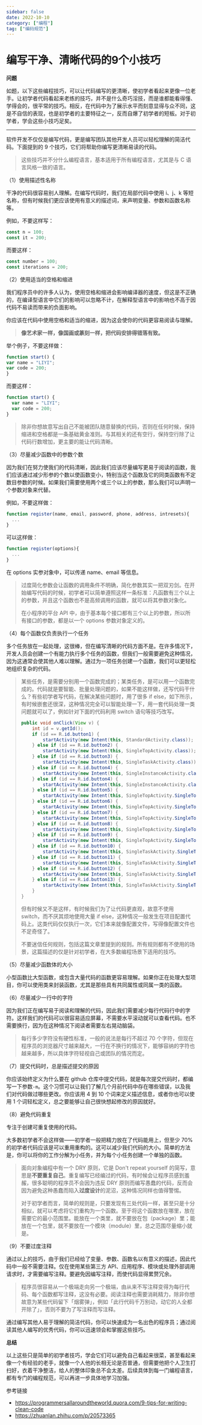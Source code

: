 ```yaml
---
sidebar: false
date: 2022-10-10
category: ["编程"] 
tag: ["编码规范"]
---
```


# 编写干净、清晰代码的9个小技巧

**问题**

如题，以下这些编程技巧，可以让代码编写的更清晰，使初学者看起来更像一位老手。让初学者代码看起来老练的技巧，并不是什么奇巧淫技，而是谁都能看得懂、学得会的，很平常的技巧。相反，在代码中为了展示水平而刻意显得与众不同，这是不自信的表现，也是初学者的主要特征之一，反而自爆了初学者的短板。对于初学者，学会这些小技巧足矣。

---

软件开发不仅仅是编写代码，更是编写团队其他开发人员可以轻松理解的简洁代码。下面提到的 9 个技巧，它们将帮助你编写更清晰易读的代码。

> 这些技巧并不分什么编程语言，基本适用于所有编程语言，尤其是与 C 语言风格一致的语言。

（1）使用描述性名称

干净的代码很容易别人理解。在编写代码时，我们在局部代码中使用 i、j、k 等短名称，但有时候我们更应该使用有意义的描述词，来声明变量、参数和函数名称等。

例如，不要这样写：

```js
const n = 100;
const it = 200;
```

而要这样：

```js
const number = 100;
const iterations = 200;
```

（2）使用适当的空格和缩进

我们程序员中的许多人认为，使用空格和缩进会影响编译器的速度，但这是不正确的，在编译型语言中它们的影响可以忽略不计，在解释型语言中的影响也不高于因代码不易读而带来的负面影响。

你应该在代码中使用空格和适当的缩进，因为这会使你的代码更容易阅读与理解。

> **像艺术家一样，像国画或篆刻一样，把代码安排得错落有致。**

举个例子，不要这样做：

```js
function start() {
var name = "LIYI";
var code = 200;
}
```

而要这样：

```js
function start() {
  var name = "LIYI";
  var code = 200;
}
```

> 除非你想故意写出自己不能被团队随意替换的代码，否则在任何时候，保持缩进和空格都是一条基础黄金准则。与其相关的还有空行，保持空行除了让代码行数增加，更主要的能让代码清晰。

（3）尽量减少函数中的参数个数

因为我们在努力使我们的代码清晰，因此我们应该尽量编写更易于阅读的函数，我们应该通过减少形参的个数以使函数变小，特别当这个函数及它的同类函数有不定数目参数的时候。如果我们需要使用两个或三个以上的参数，那么我们可以声明一个参数对象来代替。

例如，不要这样做：

```js
function register(name, email, password, phone, address, intresets){
  ...
}
```

可以这样做：

```js
function register(options){
  ...
}
```

在 options 实参对象中，可以传递 name、email 等信息。

> 过度简化参数会让函数的调用条件不明确，简化参数其实一把双刃剑。在开始编写代码的时候，初学者可以简单遵照这样一条标准：凡函数有三个以上的参数，并且这个函数也不是高频调用的函数，就可以将其参数对象化。
>
> 在小程序的平台 API 中，由于基本每个接口都有三个以上的参数，所以所有接口的参数，都是以一个 options 参数对象定义的。

（4）每个函数仅负责执行一个任务

多个任务放在一起处理，这很棒，但在编写清晰的代码方面不是。在许多情况下，开发人员会创建一个有能力执行多个任务的函数，但我们一般需要避免这种情况，因为这通常会使其他人难以理解。通过为一项任务创建一个函数，我们可以更轻松地组织复杂的代码。

> 某些任务，是需要分别用一个函数完成的；某类任务，是可以用一个函数完成的。代码就是要智能、批量处理问题的，如果不能这样做，还写代码干什么？有些初学者写代码，在解决某些问题时，用了很多 if else，如下所示，有时候嵌套还很深，这种情况完全可以智能处理一下，用一套代码处理一类问题就可以了，例如针对下面的代码利用 switch 语句等技巧改写。
>
> ```java
> public void onClick(View v) {
>     int id = v.getId();
>     if (id == R.id.button1) {
>         startActivity(new Intent(this, StandardActivity.class));
>     } else if (id == R.id.button2) {
>         startActivity(new Intent(this, SingleTopActivity.class));
>     } else if (id == R.id.button3) {
>         startActivity(new Intent(this, SingleTaskActivity.class));
>     } else if (id == R.id.button4) {
>         startActivity(new Intent(this, SingleInstanceActivity.class));
>     } else if (id == R.id.button4) {
>         startActivity(new Intent(this, SingleInstanceActivity.class));
>     } else if (id == R.id.button5) {
>         startActivity(new Intent(this, SingleTopActivity.SingleTopActivity1.class));
>     } else if (id == R.id.button6) {
>         startActivity(new Intent(this, SingleTopActivity.SingleTopActivity2.class));
>     } else if (id == R.id.button7) {
>         startActivity(new Intent(this, SingleTopActivity.SingleTopActivity3.class));
>     } else if (id == R.id.button8) {
>         startActivity(new Intent(this, SingleTopActivity.SingleTopActivity4.class));
>     } else if (id == R.id.button9) {
>         startActivity(new Intent(this, SingleTopActivity.SingleTopActivity5.class));
>     } else if (id == R.id.button10) {
>         startActivity(new Intent(this, SingleTaskActivity.SingleTaskActivity1.class));
>     } else if (id == R.id.button11) {
>         startActivity(new Intent(this, SingleTaskActivity.SingleTaskActivity2.class));
>     } else if (id == R.id.button12) {
>         startActivity(new Intent(this, SingleTaskActivity.SingleTaskActivity3.class));
>     } else if (id == R.id.button13) {
>         startActivity(new Intent(this, SingleTaskActivity.SingleTaskActivity4.class));
>     }
> }
> ```
>
> 但有时候又不是这样，有时候我们为了让代码更直观，故意不使用 switch，而不厌其烦地使用大量 if else，这种情况一般发生在项目配置代码上。这类代码仅仅执行一次，它们本来就像配置文件，写得像配置文件也不足奇怪了。
>
> 不要迷信任何规则，包括这篇文章里提到的规则。所有规则都有不使用的场景，这篇描述的仅是针对初学者，在大多数编程场景下适用的技巧。

（5）尽量减少函数体的大小

小型函数比大型函数，或包含大量代码的函数更容易理解。如果你正在处理大型项目，你可以使用类来封装函数，尤其是那些具有共同属性或同属一类的函数。

（6）尽量减少一行中的字符

因为我们正在编写易于阅读和理解的代码，因此我们需要减少每行代码行中的字符。这样我们的代码可以很容易适应屏幕，不需要水平滚动就可以查看代码。也不需要换行，因为在这种情况下阅读者需要左右晃动脑袋。

> 每行多少字符没有硬性标准，一般的说法是每行不超过 70 个字符，但现在程序员的浏览器尺寸越来越大，一行在不换行的情况下，能够容纳的字符也越来越多，所以具体字符轻视自己或团队的情况而定。

（7）提交代码时，总是描述提交的原因

你应该始终定义为什么要在 github 仓库中提交代码，就是每次提交代码时，都编写一下参数`-m`。这个习惯可以让我们了解几个月前代码中存在哪些错误，以及我们对代码做过哪些更改。你应该用 4 到 10 个词来定义描述信息，或者你也可以使用 1 个词轻松定义，总之要能够让自己很快想起修改的原因就好。

（8）避免代码重复

专注于创建可重复使用的代码。

大多数初学者不会这样做——初学者一般把精力放在了代码能用上，但至少 70% 的初学者代码应该是可以重用重构的。这可以减少我们代码的大小。简单的方法是，你可以将你的工作分解为小任务，并为每个小任务创建一个单独的函数。

> 面向对象编程中有一个 DRY 原则，它是 Don't repeat yourself 的简写，意思是**不要重复自己**。重复编写已经编过的代码，有时候会让程序员感到羞赧，很多聪明的程序员不会因为违反 DRY 原则而编写愚蠢的代码，反而会因为避免这种愚蠢而陷入**过度设计**的泥沼，这种情况同样也值得警惕。
>
> 对于初学者而言，简单的规则是，只要发现有三处代码一样，甚至只是十分相似，就可以考虑将它们重构为一个函数。至于将这个函数放在哪里，放在需要它的最小范围里。能放在一个类里，就不要放在包（package）里；能放在一个包里，就不要放在一个模块（module）里，总之范围尽量缩小就是。

（9）不要过度注释

通过以上的技巧，由于我们已经给了变量、参数、函数名以有意义的描述，因此代码中一般不需要注释。仅在使用某些第三方 API、应用程序、模块或处理外部调用请求时，才需要编写注释。要避免因编写注释，而使代码显得累赘冗余。

> 程序员很容易从一个极端走向另一个极端，由从来不写注释变得为每行代码、每个函数都写注释，这没有必要。阅读注释也需要消耗精力，除非你想故意为某些代码留下「烟雾弹」，例如「此行代码千万别动，动它的人全都开除了」，否则不要为了写注释而写注释。

通过编写其他人易于理解的简洁代码，你可以快速成为一名出色的程序员；通过阅读其他人编写的优秀代码，你可以迅速领会和掌握这些技巧。

**总结**

以上这些只是简单的初学者技巧，学会它们可以避免自己看起来很菜，甚至看起来像一个有经验的老手，就像一个人他的长相无论是否普通，但需要他把个人卫生打扫好，衣着干净整洁，给人的整体印象总不会太差。后续具体到每一门编程语言，都有专门的编程规范，可以再进一步具体地学习加强。

参考链接

- https://programmersallaroundtheworld.quora.com/9-tips-for-writing-clean-code
- https://zhuanlan.zhihu.com/p/20573365
